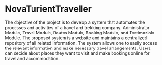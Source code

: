 # NovaTurientTraveller
The objective of the project is to develop a system that automates the processes and activities of a travel and trekking company. 
Administrator Module, Travel Module, Routes Module, Booking Module, and Testimonials Module. 
The proposed system is a website and maintains a centralized repository of all  related information. 
The system allows one to easily access the relevant information and make necessary travel arrangements. 
Users can decide about places they want to visit and make bookings online for travel and accommodation.


